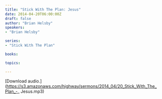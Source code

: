 ```yaml
---
title: "Stick With The Plan: Jesus"
date: 2014-04-20T06:00:00Z
draft: false
author: "Brian Helsby"
speakers:
- "Brian Helsby"

series:
- "Stick With The Plan"

books:

topics:

---
```

[Download audio.](https://s3.amazonaws.com/highway/sermons/2014_04/20_Stick_With_The_Plan_-_ Jesus.mp3)